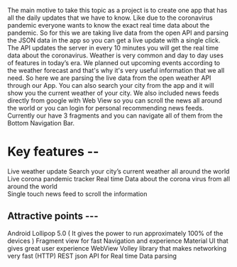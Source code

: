 The main motive to take this topic as a project is to create one app that has all the daily updates that we have to know. Like due to the coronavirus pandemic everyone wants to know the exact real time data about the pandemic. So for this we are taking live data from the open API and parsing the JSON data  in the app so you can get a live update with a single click. The API updates the server in every 10 minutes you will get the real time data about the coronavirus. 
Weather is very common and day to day uses of features in today’s era. We planned out upcoming events according to the weather forecast and that's why it's very useful information that we all need.  So here we are parsing the live data from the open weather API through our App. You can also search your city from the app and it will show you the current weather of your city. We also included news feeds directly from google with Web View so you can scroll the news all around the world or you can login for personal recommending news feeds.
Currently our have 3 fragments and you can navigate all of them from the Bottom Navigation Bar. 

<h1>Key features -- </h1>

Live weather update 
Search your city’s current weather all around the world
Live corona pandemic tracker 
Real time Data about the corona virus from all around the world  
Single touch news feed to scroll the information 

<h2>Attractive points  --- </h2>

Android Lollipop 5.0 ( It gives the power to run approximately 100% of the devices )
Fragment view for fast Navigation and experience 
Material UI that gives great user experience 
WebView 
Volley library that makes networking very fast (HTTP)
REST json API for Real time Data parsing 
